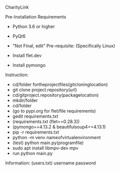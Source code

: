 CharityLink

Pre-Installation Requirements
- Python 3.6 or higher
- PyQt6

- "Not Final, edit"
Pre-requisite: (Specifically Linux)
- Install flet.dev
- Install pymongo

Instruction:
- cd/folder fortheprojectfiles(gitcloninglocation)
- git clone project.repository(url)
- cd/gitproject.repository(packagelocation)
- mkdir/folder
- cd/folder
- (go to pypi.org for flet/file requirements)
- gedit requirements.txt
- (requirements.txt (flet==0.28.3))
- (pymongo==4.13.2 & beautifulsoup4==4.13.1)
- pip -r requirements.txt
- python -m venv nameofvirtualenvironment
- (test) python main.py(programfile)
- sudo apt install libmpv-dev mpv
- run python main.py

Information: (users.txt)
username
password
